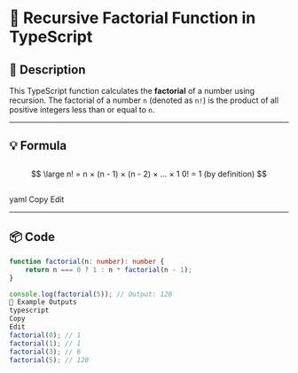 # 🔢 Recursive Factorial Function in TypeScript

## 📘 Description
This TypeScript function calculates the **factorial** of a number using recursion. The factorial of a number `n` (denoted as `n!`) is the product of all positive integers less than or equal to `n`.

---

## 💡 Formula


##
$$
\large n! = n × (n - 1) × (n - 2) × ... × 1 0! = 1 (by definition)
$$
##


yaml
Copy
Edit

---

## 📦 Code

```typescript
function factorial(n: number): number {
    return n === 0 ? 1 : n * factorial(n - 1);
}

console.log(factorial(5)); // Output: 120
🧪 Example Outputs
typescript
Copy
Edit
factorial(0); // 1
factorial(1); // 1
factorial(3); // 6
factorial(5); // 120

